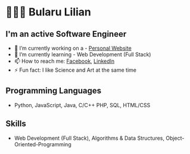 # 🙋🏻‍♂️ Bularu Lilian

## I'm an active Software Engineer  

- 🔭 I’m currently working on a - [Personal Website](https://github.com/aryanlilian/EcoMon.git)
- 🌱 I’m currently learning - Web Development (Full Stack)
- 📫 How to reach me: [Facebook](https://www.facebook.com/lilian.bularu.9), [LinkedIn](https://www.linkedin.com/in/lilian-bularu-3488381b1/)
- ⚡ Fun fact: I like Science and Art at the same time 

## Programming Languages
- Python, JavaScript, Java, C/C++ PHP, SQL,  HTML/CSS 

## Skills
- Web Development (Full Stack), Algorithms & Data Structures, Object-Oriented-Programming
